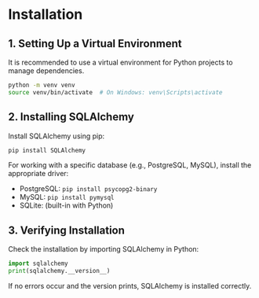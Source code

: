 # Installation

## 1. Setting Up a Virtual Environment
It is recommended to use a virtual environment for Python projects to manage dependencies.

```bash
python -m venv venv
source venv/bin/activate  # On Windows: venv\Scripts\activate
```

## 2. Installing SQLAlchemy
Install SQLAlchemy using pip:

```bash
pip install SQLAlchemy
```

For working with a specific database (e.g., PostgreSQL, MySQL), install the appropriate driver:
- PostgreSQL: `pip install psycopg2-binary`
- MySQL: `pip install pymysql`
- SQLite: (built-in with Python)

## 3. Verifying Installation
Check the installation by importing SQLAlchemy in Python:

```python
import sqlalchemy
print(sqlalchemy.__version__)
```

If no errors occur and the version prints, SQLAlchemy is installed correctly. 